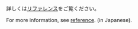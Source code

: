 詳しくは[リファレンス](https://teacha1025.github.io/suika/html/index.html)をご覧ください。

For more information, see [reference](https://teacha1025.github.io/suika/html/index.html). (in Japanese).
